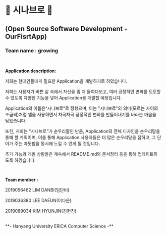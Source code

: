 # :deciduous_tree: 시나브로 :deciduous_tree:

## (Open Source Software Development - OurFisrtApp) 

###  Team name : growing 

<br>


**Application description:**

저희는 현대인들에게 필요한 Application을 개발하기로 하였습니다.

저희는 사용자가 바쁜 삶 속에서 자신을 좀 더 들여다보고, 여러 긍정적인 변화를 도모할 수 있도록 다양한 기능을 넣어 Application을 개발할 예정입니다. 

Application의 이름은“시나브로”로 정했으며, 이는 "시나브로"의 의미(모르는 사이의 조금씩)처럼 앱을 사용하면서 차곡차곡 긍정적인 변화를 만들어내기를 바라는 마음을 담았습니다. 

또한, 저희는 “시나브로”가 순우리말인 만큼, Application의 전체 디자인을 순우리말을 통해 할 계획이며, 이를 통해 Application 사용자들은 더 많은 순우리말을 접하고, 그 단어가 주는 따뜻함을 동시에 느낄 수 있게 될 것입니다.

추가 기능과 개발 상황들은 계속해서 README.md와 문서정리 등을 통해 업데이트하도록 하겠습니다.

<br>

**Team member :**

2019056462 LIM DANBI(임단비)

2019036380 LEE DAEUN(이다은)

2019089034 KIM HYUNJIN(김헌진)

<br>
**- Hanyang University ERICA Computer Science -**
